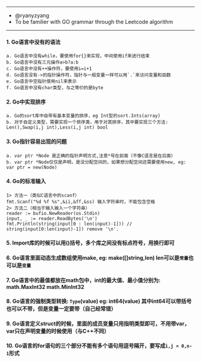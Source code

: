 ***
* @ryanyzyang 
* To be familier with GO grammar through the Leetcode algorithm

***

#### 1. Go语言中没有的语法 
    a. Go语言中没有while，要使用for{}来实现，中间使用if来进行结束
    b. Go语言中没有三元操作a>b?a:b
    c. Go语言中没有++操作符，要使用i=i+1
    d. Go语言没有->的指针操作符，指针与一般变量一样可以用`.`来访问变量和函数
    e. Go语言中空指针使用nil来表示
    f. Go语言中没有char类型，与之等价的是byte

#### 2. Go中实现排序
    a. Go的sort库中自带有基本变量的排序，eg Int型的sort.Ints(array)
    b. 对于自定义类型，需要实现一个排序类，用于对其排序，其中要实现三个方法: Len(),Swap(i,j int),Less(i,j int) bool

#### 3. Go指针容易出现的问题
    a. var ptr *Node 是正确的指针声明方式,注意*号在前面（不像C语言是在后面）
    b. var ptr *Node仅仅是声明，是没分配空间的，如果想分配空间还需要使用new, eg: var ptr = new(Node)

#### 4. Go的标准输入
    1> 方法一（类似C语言中的scanf）
    fmt.Scanf("%d %f %s",&ii,&ff,&ss) 输入字符串时，不能包含空格
    2> 方法二（相当于输入输入一个字符串）
    reader := bufio.NewReader(os.Stdin)
    input, _ := reader.ReadBytes('\n')
    fmt.Println(string(input[0 : len(input)-1])) // string(input[0:len(input)-1]) remove '\n'.
    
#### 5. Import库的时候可以用()括号，多个库之间没有标点符号，用换行即可

#### 6. Go语言里面动态生成数组使用make, eg: make([]string,len) len可以是`常量`也可以是`变量`

#### 7. Go语言中的最值都放在math包中，int的最大值、最小值分别为: math.MaxInt32 math.MinInt32

#### 8. Go语言的强制类型转换: `Type`(value) eg: int64(value) 其中int64可以带括号也可以不带，但是变量一定要带（自己经常错）

#### 9. Go语言定义struct的时候，里面的成员变量只用指明类型即可，不用带var，var只在声明变量的时候使用（与C++不同）

#### 10. Go语言的for语句的三个部分不能有多个语句用逗号隔开，要写成`i,j = 0,n-1`形式
